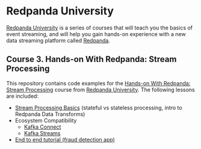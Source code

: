 # Redpanda University
[Redpanda University][rpu] is a series of courses that will teach you the basics of event streaming, and will help you gain hands-on experience with a new data streaming platform called [Redpanda][rp].

## Course 3. Hands-on With Redpanda: Stream Processing
This repository contains code examples for the [Hands-on With Redpanda: Stream Processing][course-link] course from [Redpanda University][rpu]. The following lessons are included:


- [Stream Processing Basics][basics] (stateful vs stateless processing, intro to Redpanda Data Transforms)
- Ecosystem Compatibility
  - [Kafka Connect][kc]
  - [Kafka Streams][ks]
- [End to end tutorial (fraud detection app)][e2e]

[basics]: /01-stream-processing-basics
[kc]: /02-kafka-connect
[ks]: /02-kafka-streams
[e2e]: /03-fraud-detection

[course-link]: https://university.redpanda.com/courses/hands-on-redpanda-stream-processing
[rp]: https://redpanda.com/
[rpu]: https://university.redpanda.com/
